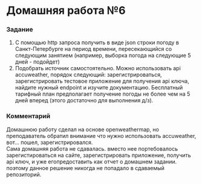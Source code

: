 # Домашняя работа №6

### Задание
1. С помощью http запроса получить в виде json строки погоду в Санкт-Петербурге на период времени, пересекающийся со следующим занятием (например, выборка погода на следующие 5 дней - подойдет)
2. Подобрать источник самостоятельно. Можно использовать api accuweather, порядок следующий: зарегистрироваться, зарегистрировать тестовое приложение для получения api ключа, найдите нужный endpoint и изучите документацию. Бесплатный тарифный план предполагает получение погоды не более чем на 5 дней вперед (этого достаточно для выполнения д/з).

### Комментарий
Домашнюю работу сделал на основе openweathermap, но преподаватель обратил внимание что нужно использовать accuweather, вот... пошел, зарегистрировался.  
Сама домашняя работа не сдавалась. вместо нее портебовалось зарегистироваться на сайте, зарегистрировать приложение, получить api ключ, и уже егопредоставить как отчет о домашнем задании. поэтому данное решение никогда не попадало в сдаваемый репозиторий.
